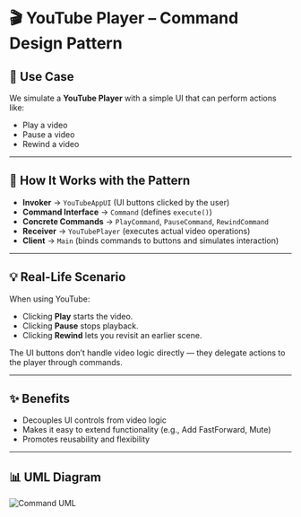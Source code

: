# 🎬 YouTube Player – Command Design Pattern  

## 🎯 Use Case  
We simulate a **YouTube Player** with a simple UI that can perform actions like:  
- Play a video  
- Pause a video  
- Rewind a video  

---

## 🔗 How It Works with the Pattern  

- **Invoker** → `YouTubeAppUI` (UI buttons clicked by the user)  
- **Command Interface** → `Command` (defines `execute()`)  
- **Concrete Commands** → `PlayCommand`, `PauseCommand`, `RewindCommand`  
- **Receiver** → `YouTubePlayer` (executes actual video operations)  
- **Client** → `Main` (binds commands to buttons and simulates interaction)  

---

## 💡 Real-Life Scenario  

When using YouTube:  
- Clicking **Play** starts the video.  
- Clicking **Pause** stops playback.  
- Clicking **Rewind** lets you revisit an earlier scene.  

The UI buttons don’t handle video logic directly — they delegate actions to the player through commands.  

---

## ✨ Benefits  
- Decouples UI controls from video logic  
- Makes it easy to extend functionality (e.g., Add FastForward, Mute)  
- Promotes reusability and flexibility  

---

## 📊 UML Diagram  
![Command UML](CommandUML.jpg)  
